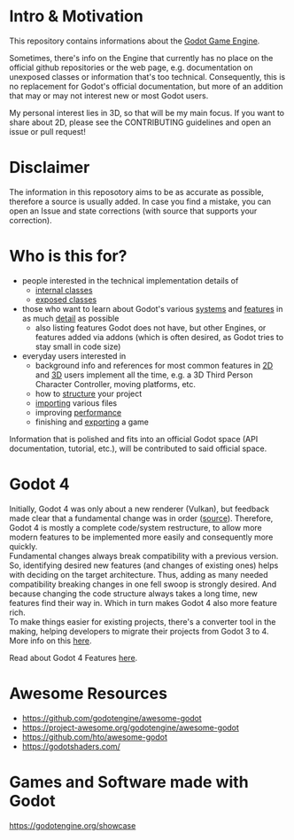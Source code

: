 # Intro & Motivation

This repository contains informations about the [Godot Game Engine](https://github.com/godotengine/godot).

Sometimes, there's info on the Engine that currently has no place on the official github repositories or the web page, e.g. documentation on unexposed classes or information that's too technical. Consequently, this is no replacement for Godot's official documentation, but more of an addition that may or may not interest new or most Godot users.

My personal interest lies in 3D, so that will be my main focus. If you want to share about 2D, please see the CONTRIBUTING guidelines and open an issue or pull request!


# Disclaimer

The information in this reposotory aims to be as accurate as possible, therefore a source is usually added. In case you find a mistake, you can open an Issue and state corrections (with source that supports your correction).


# Who is this for?

* people interested in the technical implementation details of
  * [internal classes](01_internal_classes/)
  * [exposed classes](02_classes/)
* those who want to learn about Godot's various [systems](04_systems/) and [features](03_godot_4/00_features.md) in as much [detail](05_features_in_detail/) as possible
  * also listing features Godot does not have, but other Engines, or features added via addons (which is often desired, as Godot tries to stay small in code size)
* everyday users interested in
  * background info and references for most common features in [2D](07_techniques_2d/) and [3D](06_techniques_3d/) users implement all the time, e.g. a 3D Third Person Character Controller, moving platforms, etc.
  * how to [structure](08_project_architecture/) your project
  * [importing](09_importing/) various files
  * improving [performance](10_performance/)
  * finishing and [exporting](99_export/) a game

Information that is polished and fits into an official Godot space (API documentation, tutorial, etc.), will be contributed to said official space.


# Godot 4

Initially, Godot 4 was only about a new renderer (Vulkan), but feedback made clear that a fundamental change was in order ([source](https://www.reddit.com/r/godot/comments/on0hzn/comment/h5pgoi5/?utm_source=reddit&utm_medium=web2x&context=3)). Therefore, Godot 4 is mostly a complete code/system restructure, to allow more modern features to be implemented more easily and consequently more quickly.  
Fundamental changes always break compatibility with a previous version. So, identifying desired new features (and changes of existing ones) helps with deciding on the target architecture. Thus, adding as many needed compatibility breaking changes in one fell swoop is strongly desired. And because changing the code structure always takes a long time, new features find their way in. Which in turn makes Godot 4 also more feature rich.  
To make things easier for existing projects, there's a converter tool in the making, helping developers to migrate their projects from Godot 3 to 4. More info on this [here](https://docs.godotengine.org/en/stable/tutorials/migrating/upgrading_to_godot_4.html).  

Read about Godot 4 Features [here](03_godot_4/00_features.md).


# Awesome Resources

* https://github.com/godotengine/awesome-godot 
* https://project-awesome.org/godotengine/awesome-godot
* https://github.com/hto/awesome-godot
* https://godotshaders.com/


# Games and Software made with Godot

https://godotengine.org/showcase
